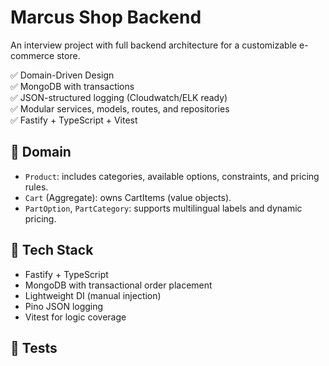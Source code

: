 # Marcus Shop Backend

An interview project with full backend architecture for a customizable e-commerce store.

✅ Domain-Driven Design  
✅ MongoDB with transactions  
✅ JSON-structured logging (Cloudwatch/ELK ready)  
✅ Modular services, models, routes, and repositories  
✅ Fastify + TypeScript + Vitest

## 🧠 Domain

- `Product`: includes categories, available options, constraints, and pricing rules.
- `Cart` (Aggregate): owns CartItems (value objects).
- `PartOption`, `PartCategory`: supports multilingual labels and dynamic pricing.

## 🧰 Tech Stack

- Fastify + TypeScript
- MongoDB with transactional order placement
- Lightweight DI (manual injection)
- Pino JSON logging
- Vitest for logic coverage

## 🧪 Tests

